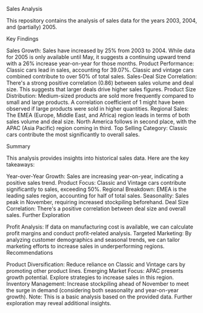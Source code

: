 Sales Analysis

This repository contains the analysis of sales data for the years 2003, 2004, and (partially) 2005.

Key Findings

Sales Growth: Sales have increased by 25% from 2003 to 2004. While data for 2005 is only available until May, it suggests a continuing upward trend with a 26% increase year-on-year for those months.
Product Performance: Classic cars lead in sales, accounting for 39.07%. Classic and vintage cars combined contribute to over 50% of total sales.
Sales-Deal Size Correlation: There's a strong positive correlation (0.86) between sales volume and deal size. This suggests that larger deals drive higher sales figures.
Product Size Distribution: Medium-sized products are sold more frequently compared to small and large products. A correlation coefficient of 1 might have been observed if large products were sold in higher quantities.
Regional Sales: The EMEA (Europe, Middle East, and Africa) region leads in terms of both sales volume and deal size. North America follows in second place, with the APAC (Asia Pacific) region coming in third.
Top Selling Category: Classic cars contribute the most significantly to overall sales.

Summary

This analysis provides insights into historical sales data. Here are the key takeaways:

Year-over-Year Growth: Sales are increasing year-on-year, indicating a positive sales trend.
Product Focus: Classic and Vintage cars contribute significantly to sales, exceeding 50%.
Regional Breakdown: EMEA is the leading sales region, accounting for half of total sales.
Seasonality: Sales peak in November, requiring increased stockpiling beforehand.
Deal Size Correlation: There's a positive correlation between deal size and overall sales.
Further Exploration

Profit Analysis: If data on manufacturing cost is available, we can calculate profit margins and conduct profit-related analysis.
Targeted Marketing: By analyzing customer demographics and seasonal trends, we can tailor marketing efforts to increase sales in underperforming regions.
Recommendations

Product Diversification: Reduce reliance on Classic and Vintage cars by promoting other product lines.
Emerging Market Focus: APAC presents growth potential. Explore strategies to increase sales in this region.
Inventory Management: Increase stockpiling ahead of November to meet the surge in demand (considering both seasonality and year-on-year growth).
Note: This is a basic analysis based on the provided data. Further exploration may reveal additional insights.
